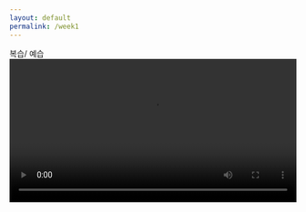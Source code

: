 ```yaml
---
layout: default
permalink: /week1
---
```


복습/ 예습
<video width="100%" controls>
    <source src="https://s3.ap-northeast-2.amazonaws.com/gusals3587/Hello%2C+World/week0_recap_edited.mp4" type="video/mp4">
    <track label="한국어" kind="subtitles" srclang="ko" src="/assets/week0_recap.vtt" default>
</video>
